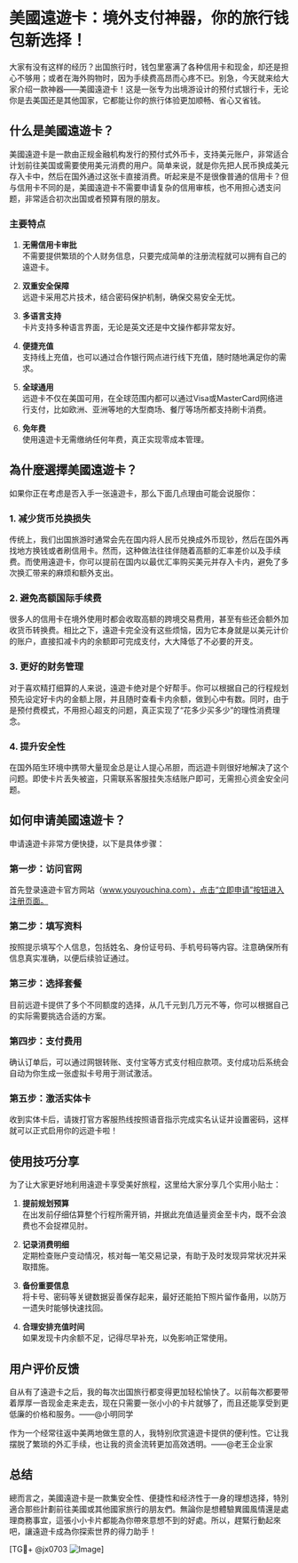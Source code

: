 # 美國遠遊卡：境外支付神器，你的旅行钱包新选择！

大家有没有这样的经历？出国旅行时，钱包里塞满了各种信用卡和现金，却还是担心不够用；或者在海外购物时，因为手续费高昂而心疼不已。别急，今天就来给大家介绍一款神器——美國遠遊卡！这是一张专为出境游设计的预付式银行卡，无论你是去美国还是其他国家，它都能让你的旅行体验更加顺畅、省心又省钱。

## 什么是美國遠遊卡？

美國遠遊卡是一款由正规金融机构发行的预付式外币卡，支持美元账户，非常适合计划前往美国或需要使用美元消费的用户。简单来说，就是你先把人民币换成美元存入卡中，然后在国外通过这张卡直接消费。听起来是不是很像普通的信用卡？但与信用卡不同的是，美國遠遊卡不需要申请复杂的信用审核，也不用担心透支问题，非常适合初次出国或者预算有限的朋友。

### 主要特点

1. **无需信用卡审批**  
   不需要提供繁琐的个人财务信息，只要完成简单的注册流程就可以拥有自己的遠遊卡。

2. **双重安全保障**  
   远遊卡采用芯片技术，结合密码保护机制，确保交易安全无忧。

3. **多语言支持**  
   卡片支持多种语言界面，无论是英文还是中文操作都非常友好。

4. **便捷充值**  
   支持线上充值，也可以通过合作银行网点进行线下充值，随时随地满足你的需求。

5. **全球通用**  
   远遊卡不仅在美国可用，在全球范围内都可以通过Visa或MasterCard网络进行支付，比如欧洲、亚洲等地的大型商场、餐厅等场所都支持刷卡消费。

6. **免年费**  
   使用遠遊卡无需缴纳任何年费，真正实现零成本管理。

## 為什麼選擇美國遠遊卡？

如果你正在考虑是否入手一张遠遊卡，那么下面几点理由可能会说服你：

### 1. 减少货币兑换损失

传统上，我们出国旅游时通常会先在国内将人民币兑换成外币现钞，然后在国外再找地方换钱或者刷信用卡。然而，这种做法往往伴随着高额的汇率差价以及手续费。而使用遠遊卡，你可以提前在国内以最优汇率购买美元并存入卡内，避免了多次换汇带来的麻烦和额外支出。

### 2. 避免高额国际手续费

很多人的信用卡在境外使用时都会收取高额的跨境交易费用，甚至有些还会额外加收货币转换费。相比之下，遠遊卡完全没有这些烦恼，因为它本身就是以美元计价的账户，直接扣减卡内的余额即可完成支付，大大降低了不必要的开支。

### 3. 更好的财务管理

对于喜欢精打细算的人来说，遠遊卡绝对是个好帮手。你可以根据自己的行程规划预先设定好卡内的金额上限，并且随时查看卡内余额，做到心中有数。同时，由于是预付费模式，不用担心超支的问题，真正实现了“花多少买多少”的理性消费理念。

### 4. 提升安全性

在国外陌生环境中携带大量现金总是让人提心吊胆，而远遊卡则很好地解决了这个问题。即使卡片丢失被盗，只需联系客服挂失冻结账户即可，无需担心资金安全问题。

## 如何申请美國遠遊卡？

申请遠遊卡非常方便快捷，以下是具体步骤：

### 第一步：访问官网

首先登录遠遊卡官方网站（www.youyouchina.com），点击“立即申请”按钮进入注册页面。

### 第二步：填写资料

按照提示填写个人信息，包括姓名、身份证号码、手机号码等内容。注意确保所有信息真实准确，以便后续验证通过。

### 第三步：选择套餐

目前远遊卡提供了多个不同额度的选择，从几千元到几万元不等，你可以根据自己的实际需要挑选合适的方案。

### 第四步：支付费用

确认订单后，可以通过网银转账、支付宝等方式支付相应款项。支付成功后系统会自动为你生成一张虚拟卡号用于测试激活。

### 第五步：激活实体卡

收到实体卡后，请拨打官方客服热线按照语音指示完成实名认证并设置密码，这样就可以正式启用你的远遊卡啦！

## 使用技巧分享

为了让大家更好地利用遠遊卡享受美好旅程，这里给大家分享几个实用小贴士：

1. **提前规划预算**  
   在出发前仔细估算整个行程所需开销，并据此充值适量资金至卡内，既不会浪费也不会捉襟见肘。

2. **记录消费明细**  
   定期检查账户变动情况，核对每一笔交易记录，有助于及时发现异常状况并采取措施。

3. **备份重要信息**  
   将卡号、密码等关键数据妥善保存起来，最好还能拍下照片留作备用，以防万一遗失时能够快速找回。

4. **合理安排充值时间**  
   如果发现卡内余额不足，记得尽早补充，以免影响正常使用。

## 用户评价反馈

自从有了遠遊卡之后，我的每次出国旅行都变得更加轻松愉快了。以前每次都要带着厚厚一沓现金走来走去，现在只需要一张小小的卡片就够了，而且还能享受到更低廉的价格和服务。——@小明同学

作为一个经常往返中美两地做生意的人，我特别欣赏遠遊卡提供的便利性。它让我摆脱了繁琐的外汇手续，也让我的资金流转更加高效透明。——@老王企业家

## 总结

總而言之，美國遠遊卡是一款集安全性、便捷性和经济性于一身的理想选择，特別適合那些計劃前往美國或其他國家旅行的朋友們。無論你是想體驗異國風情還是處理商務事宜，這張小小卡片都能為你帶來意想不到的好處。所以，趕緊行動起來吧，讓遠遊卡成為你探索世界的得力助手！

[TG💪+ @jx0703 ![Image](https://github.com/user-attachments/assets/dbca1d08-cadb-493c-b0ec-ad6f7a83f270)]